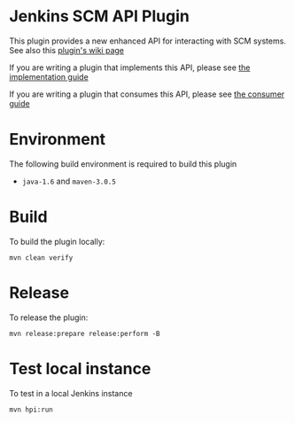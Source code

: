 # Jenkins SCM API Plugin

 This plugin provides a new enhanced API for interacting with SCM systems. See also this [plugin's wiki page][wiki]
 
 If you are writing a plugin that implements this API, please see [the implementation guide](docs/implementation.adoc)
 
 If you are writing a plugin that consumes this API, please see [the consumer guide](docs/consumer.adoc)

# Environment

The following build environment is required to build this plugin

* `java-1.6` and `maven-3.0.5`

# Build

To build the plugin locally:

    mvn clean verify

# Release

To release the plugin:

    mvn release:prepare release:perform -B

# Test local instance

To test in a local Jenkins instance

    mvn hpi:run

  [wiki]: http://wiki.jenkins-ci.org/display/JENKINS/SCM+API+Plugin
